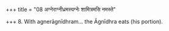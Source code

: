+++
title = "08 अग्नेराग्नीध्रमस्यग्नेः शामित्रमसि नमस्ते"

+++
8. With agnerāgnīdhram... the Āgnīdhra eats (his portion).
